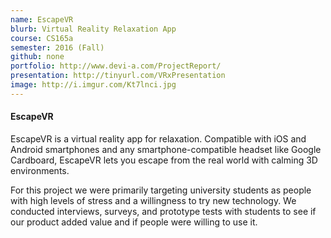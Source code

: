 ```yaml
---
name: EscapeVR
blurb: Virtual Reality Relaxation App
course: CS165a
semester: 2016 (Fall)
github: none
portfolio: http://www.devi-a.com/ProjectReport/
presentation: http://tinyurl.com/VRxPresentation
image: http://i.imgur.com/Kt7lnci.jpg
---
```

#### EscapeVR
EscapeVR is a virtual reality app for relaxation. Compatible with iOS and Android smartphones and any smartphone-compatible headset like Google Cardboard, EscapeVR lets you escape from the real world with calming 3D environments.

For this project we were primarily targeting university students as people with high levels of stress and a willingness to try new technology. We conducted interviews, surveys, and prototype tests with students to see if our product added value and if people were willing to use it.
